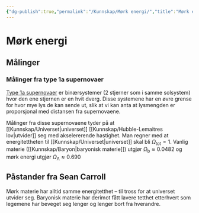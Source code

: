 ```yaml
---
{"dg-publish":true,"permalink":"/Kunnskap/Mørk energi/","title":"Mørk energi","tags":["fysikk"]}
---
```



# Mørk energi

## Målinger

### Målinger fra type 1a supernovaer
[Type 1a supernovaer](https://en.wikipedia.org/wiki/Type_Ia_supernova) er binærsystemer (2 stjerner som i samme solsystem) hvor den ene stjernen er en hvit dverg. Disse systemene har en øvre grense for hvor mye lys de kan sende ut, slik at vi kan anta at lysmengden er proporsjonal med distansen fra supernovaene.

Målinger fra disse supernovaene tyder på at [[Kunnskap/Universet\|universet]] [[Kunnskap/Hubble-Lemaitres lov\|utvider]] seg med akselererende hastighet. Man regner med at energitettheten til [[Kunnskap/Universet\|universet]] skal bli $\Omega_\mathrm{tot} = 1$. Vanlig materie ([[Kunnskap/Baryon\|baryonisk materie]]) utgjør $\Omega_\mathrm{b} \approx 0.0482$ og mørk energi utgjør $\Omega_\mathrm{\Lambda} \approx 0.690$


## Påstander fra Sean Carroll
Mørk materie har alltid samme energitetthet – til tross for at universet utvider seg. Baryonisk materie har derimot fått lavere tetthet etterhvert som legemene har beveget seg lenger og lenger bort fra hverandre. 
